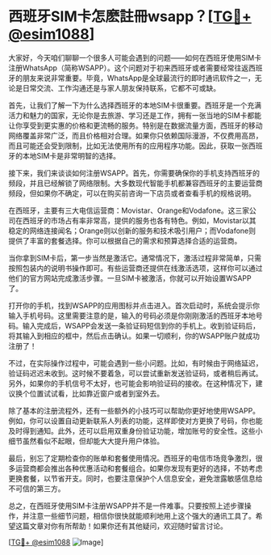 # 西班牙SIM卡怎麽註冊wsapp？[[TG💪+ @esim1088](https://t.me/s/esim1088)]

大家好，今天咱们聊聊一个很多人可能会遇到的问题——如何在西班牙使用SIM卡注册WhatsApp（简称WSAPP）。这个问题对于初来西班牙或者需要经常往返西班牙的朋友来说非常重要。毕竟，WhatsApp是全球最流行的即时通讯软件之一，无论是日常交流、工作沟通还是与家人朋友保持联系，它都不可或缺。

首先，让我们了解一下为什么选择西班牙的本地SIM卡很重要。西班牙是一个充满活力和魅力的国家，无论你是去旅游、学习还是工作，拥有一张当地的SIM卡都能让你享受到更实惠的价格和更流畅的服务。特别是在数据流量方面，西班牙的移动网络覆盖非常广泛，而且价格相对合理。如果你只依赖国际漫游，不仅费用高昂，而且可能还会受到限制，比如无法使用所有的应用程序功能。因此，获取一张西班牙的本地SIM卡是非常明智的选择。

接下来，我们来谈谈如何注册WSAPP。首先，你需要确保你的手机支持西班牙的频段，并且已经解锁了网络限制。大多数现代智能手机都兼容西班牙的主要运营商频段，但如果你不确定，可以在购买前咨询一下店员或者查看手机的规格说明。

在西班牙，主要有三大电信运营商：Movistar、Orange和Vodafone。这三家公司在西班牙的市场占有率非常高，提供的服务也各有特色。例如，Movistar以其稳定的网络连接闻名；Orange则以创新的服务和技术吸引用户；而Vodafone则提供了丰富的套餐选择。你可以根据自己的需求和预算选择合适的运营商。

当你拿到SIM卡后，第一步当然是激活它。通常情况下，激活过程非常简单，只需按照包装内的说明书操作即可。有些运营商还提供在线激活选项，这样你可以通过他们的官方网站完成激活步骤。一旦SIM卡被激活，你就可以开始设置WSAPP了。

打开你的手机，找到WSAPP的应用图标并点击进入。首次启动时，系统会提示你输入手机号码。这里需要注意的是，输入的号码必须是你刚刚激活的西班牙本地号码。输入完成后，WSAPP会发送一条验证码短信到你的手机上。收到验证码后，将其输入到相应的框中，然后点击确认。如果一切顺利，你的WSAPP账户就成功注册了！

不过，在实际操作过程中，可能会遇到一些小问题。比如，有时候由于网络延迟，验证码迟迟未收到。这时候不要着急，可以尝试重新发送验证码，或者稍后再试。另外，如果你的手机信号不太好，也可能会影响验证码的接收。在这种情况下，建议换个位置试试看，比如靠近窗户或者到室外去。

除了基本的注册流程外，还有一些额外的小技巧可以帮助你更好地使用WSAPP。例如，你可以设置自动更新联系人列表的功能，这样即使对方更换了号码，你也能及时得到通知。此外，还可以启用双重身份验证功能，增加账号的安全性。这些小细节虽然看似不起眼，但却能大大提升用户体验。

最后，别忘了定期检查你的账单和套餐使用情况。西班牙的电信市场竞争激烈，很多运营商都会推出各种优惠活动和套餐组合。如果你发现有更好的选择，不妨考虑更换套餐，以节省开支。同时，也要注意保护个人信息安全，避免泄露敏感信息给不可信的第三方。

总之，在西班牙使用SIM卡注册WSAPP并不是一件难事。只要按照上述步骤操作，并注意一些细节问题，相信你很快就能顺利地用上这个强大的通讯工具了。希望这篇文章对你有所帮助！如果你还有其他疑问，欢迎随时留言讨论。

[[TG💪+ @esim1088](https://t.me/s/esim1088) ![Image](https://i.postimg.cc/4NQfJmqS/Snipaste-2025-05-13-00-14-12.png)]